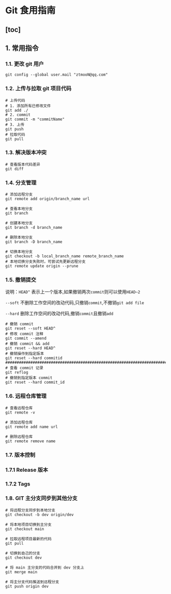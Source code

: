 # Git 食用指南

## [toc]

## 1. 常用指令

### 1.1. 更改 git 用户

```shell
git config --global user.mail "ztmooN@qq.com"
```

### 1.2. 上传与拉取 git 项目代码

```shell
# 上传代码
# 1. 添加所有已修改文件
git add ./
# 2. commit 
git commit -m "commitName"
# 3. 上传
git push
# 拉取代码
git pull
```

### 1.3. 解决版本冲突

```shell
# 查看版本代码差异
git diff 
```

### 1.4. 分支管理

```shell
# 添加远程分支
git remote add origin/branch_name url

# 查看本地分支
git branch

# 创建本地分支
git branch -d branch_name

# 删除本地分支
git branch -D branch_name

# 切换本地分支
git checkout -b local_branch_name remote_branch_name
# 本地切换分支失败时，可尝试先更新远程分支
git remote update origin --prune
```

### 1.5. 撤销提交

说明：`HEAD^` 表示上一个版本,如果撤销两次`commit`则可以使用`HEAD~2`

`--soft` 不删除工作空间的改动代码,只撤销`commit`,不撤销`git add file`

`--hard` 删除工作空间的改动代码,撤销`commit`且撤销`add`

```shell
# 撤销 commit 
git reset --soft HEAD^
# 修改 commit 注释
git commit --amend
# 撤销 commit && add
git reset --hard HEAD^
# 撤销操作到指定版本
git reset --hard commitid
##########################################################################
# 查看 commit 记录
git reflog
# 撤销到指定版本 commit 
git reset --hard commit_id
```

### 1.6. 远程仓库管理

```shell
# 查看远程仓库
git remote -v

# 添加远程仓库
git remote add name url

# 删除远程仓库
git remote remove name
```

### 1.7. 版本控制

### 1.7.1 Release 版本

### 1.7.2 Tags

### 1.8. GIT 主分支同步到其他分支

```shell
# 将远程分支同步到本地分支
git checkout -b dev origin/dev

# 将本地项目切换到主分支
git checkout main 

# 拉取远程项目最新的代码
git pull

# 切换到自己的分支
git checkout dev

# 将 main 主分支的代码合并到 dev 分支上
git merge main

# 将主分支代码推送到远程分支
git push origin dev
```
